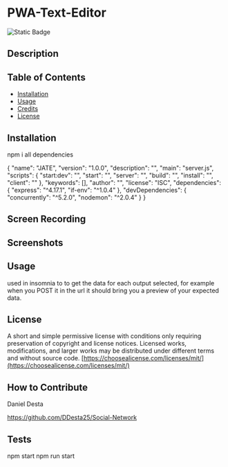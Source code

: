 # PWA-Text-Editor




  ![Static Badge](https://img.shields.io/badge/license-mit-brightgreen)
    

  ## Description
  
  <!-- This project was creating Users, thoughts and adding reactions, and friends. Once you fill out the routes and the models it should run properly on insomnia and it should show GET and POST properly in the url for each one. It also allows you to create a friend and delete a friend. The same thing with adding a reaction and deleting the reaction. -->
  
  ## Table of Contents 
  
  
  
  - [Installation](#installation)
  - [Usage](#usage)
  - [Credits](#credits)
  - [License](#license)
  
  ## Installation
  
npm i all dependencies

{
  "name": "JATE",
  "version": "1.0.0",
  "description": "",
  "main": "server.js",
  "scripts": {
    "start:dev": "",
    "start": "",
    "server": "",
    "build": "",
    "install": "",
    "client": ""
  },
  "keywords": [],
  "author": "",
  "license": "ISC",
  "dependencies": {
    "express": "^4.17.1",
    "if-env": "^1.0.4"
  },
  "devDependencies": {
    "concurrently": "^5.2.0",
    "nodemon": "^2.0.4"
  }
}



## Screen Recording


## Screenshots



  ## Usage
  
  
 used in insomnia to to get the data for each output selected, for example when you POST it in the url it should bring you a preview of your expected data.
  
  
  
  ## License
  
A short and simple permissive license with conditions only requiring preservation of copyright and license notices. Licensed works, modifications, and larger works may be distributed under different terms and without source code.
  [https://choosealicense.com/licenses/mit/](https://choosealicense.com/licenses/mit/)

  
  ## How to Contribute
  Daniel Desta

  https://github.com/DDesta25/Social-Network
  
  ## Tests
  npm start
  npm run start
